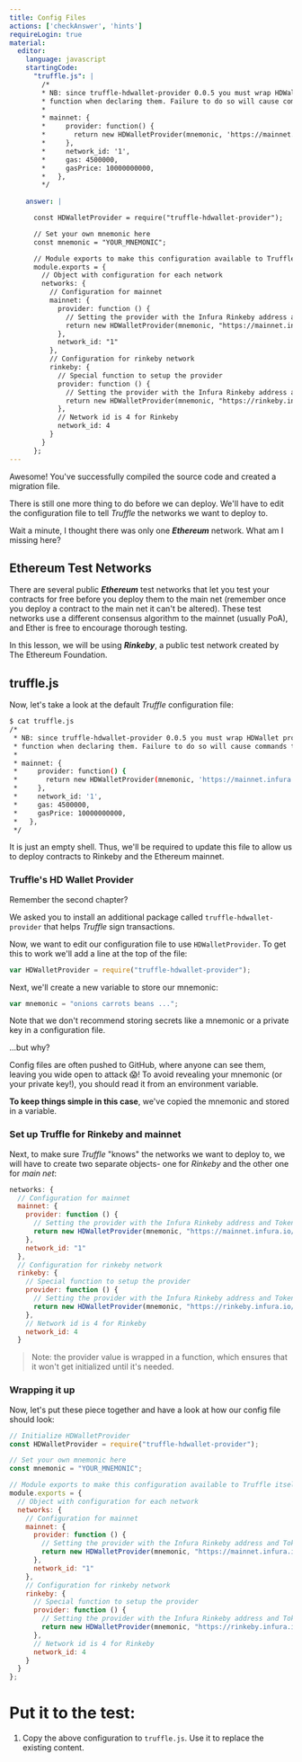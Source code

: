 ```yaml
---
title: Config Files
actions: ['checkAnswer', 'hints']
requireLogin: true
material:
  editor:
    language: javascript
    startingCode:
      "truffle.js": |
        /*
        * NB: since truffle-hdwallet-provider 0.0.5 you must wrap HDWallet providers in a
        * function when declaring them. Failure to do so will cause commands to hang. ex:
        *
        * mainnet: {
        *     provider: function() {
        *       return new HDWalletProvider(mnemonic, 'https://mainnet.infura.io/<infura-key>')
        *     },
        *     network_id: '1',
        *     gas: 4500000,
        *     gasPrice: 10000000000,
        *   },
        */
      
    answer: |

      const HDWalletProvider = require("truffle-hdwallet-provider");

      // Set your own mnemonic here
      const mnemonic = "YOUR_MNEMONIC";

      // Module exports to make this configuration available to Truffle itself
      module.exports = {
        // Object with configuration for each network
        networks: {
          // Configuration for mainnet
          mainnet: {
            provider: function () {
              // Setting the provider with the Infura Rinkeby address and Token
              return new HDWalletProvider(mnemonic, "https://mainnet.infura.io/v3/YOUR_TOKEN")
            },
            network_id: "1"
          },
          // Configuration for rinkeby network
          rinkeby: {
            // Special function to setup the provider
            provider: function () {
              // Setting the provider with the Infura Rinkeby address and Token
              return new HDWalletProvider(mnemonic, "https://rinkeby.infura.io/v3/YOUR_TOKEN")
            },
            // Network id is 4 for Rinkeby
            network_id: 4
          }
        }
      }; 
---
```

Awesome! You've successfully compiled the source code and created a migration file.

There is still one more thing to do before we can deploy. We'll have to edit the configuration file to tell _Truffle_ the networks we want to deploy to.

Wait a minute, I thought there was only one **_Ethereum_** network. What am I missing here?

## Ethereum Test Networks

There are several public **_Ethereum_** test networks that let you test your contracts for free before you deploy them to the main net (remember once you deploy a contract to the main net it can't be altered). These test networks use a different consensus algorithm to the mainnet (usually PoA), and Ether is free to encourage thorough testing.

In this lesson, we will be using **_Rinkeby_**, a public test network created by The Ethereum Foundation.

## truffle.js

Now, let's take a look at the default _Truffle_ configuration file:

```bash
$ cat truffle.js
/*
 * NB: since truffle-hdwallet-provider 0.0.5 you must wrap HDWallet providers in a
 * function when declaring them. Failure to do so will cause commands to hang. ex:
 *
 * mainnet: {
 *     provider: function() {
 *       return new HDWalletProvider(mnemonic, 'https://mainnet.infura.io/<infura-key>')
 *     },
 *     network_id: '1',
 *     gas: 4500000,
 *     gasPrice: 10000000000,
 *   },
 */
```

It is just an empty shell. Thus, we'll be required to update this file to allow us to deploy contracts to Rinkeby and the Ethereum mainnet.

### Truffle's HD Wallet Provider

Remember the second chapter?

We asked you to install an additional package called `truffle-hdwallet-provider` that helps _Truffle_ sign transactions.

Now, we want to edit our configuration file to use `HDWalletProvider`. To get this to work we'll add a line at the top of the file:

```JavaScript
var HDWalletProvider = require("truffle-hdwallet-provider");
```

Next, we'll create a new variable to store our mnemonic:

```JavaScript
var mnemonic = "onions carrots beans ...";
```

Note that we don't recommend storing secrets like a mnemonic or a private key in a configuration file.

...but why?

Config files are often pushed to GitHub, where anyone can see them, leaving you wide open to attack 😱! To avoid revealing your mnemonic (or your private key!), you should read it from an environment variable.

**To keep things simple in this case**, we've copied the mnemonic and stored in a variable.

### Set up Truffle for Rinkeby and mainnet

Next, to make sure _Truffle_ "knows" the networks we want to deploy to, we will have to create two separate objects- one for _Rinkeby_ and the other one for _main net_:

```JavaScript
networks: {
  // Configuration for mainnet
  mainnet: {
    provider: function () {
      // Setting the provider with the Infura Rinkeby address and Token
      return new HDWalletProvider(mnemonic, "https://mainnet.infura.io/v3/YOUR_TOKEN")
    },
    network_id: "1"
  },
  // Configuration for rinkeby network
  rinkeby: {
    // Special function to setup the provider
    provider: function () {
      // Setting the provider with the Infura Rinkeby address and Token
      return new HDWalletProvider(mnemonic, "https://rinkeby.infura.io/v3/YOUR_TOKEN")
    },
    // Network id is 4 for Rinkeby
    network_id: 4
  }
```

>Note: the provider value is wrapped in a function, which ensures that it won't get initialized until it's needed.

### Wrapping it up

Now, let's put these piece together and have a look at how our config file should look:

```JavaScript
// Initialize HDWalletProvider
const HDWalletProvider = require("truffle-hdwallet-provider");

// Set your own mnemonic here
const mnemonic = "YOUR_MNEMONIC";

// Module exports to make this configuration available to Truffle itself
module.exports = {
  // Object with configuration for each network
  networks: {
    // Configuration for mainnet
    mainnet: {
      provider: function () {
        // Setting the provider with the Infura Rinkeby address and Token
        return new HDWalletProvider(mnemonic, "https://mainnet.infura.io/v3/YOUR_TOKEN")
      },
      network_id: "1"
    },
    // Configuration for rinkeby network
    rinkeby: {
      // Special function to setup the provider
      provider: function () {
        // Setting the provider with the Infura Rinkeby address and Token
        return new HDWalletProvider(mnemonic, "https://rinkeby.infura.io/v3/YOUR_TOKEN")
      },
      // Network id is 4 for Rinkeby
      network_id: 4
    }
  }
};
```

# Put it to the test:

1. Copy the above configuration to `truffle.js`. Use it to replace the existing content.
